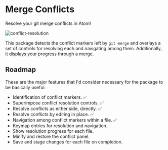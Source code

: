 # Merge Conflicts

Resolve your git merge conflicts in Atom!

![conflict-resolution](https://f.cloud.github.com/assets/17565/2366627/44eb8c8a-a713-11e3-8372-cf103012fd7a.gif)

This package detects the conflict markers left by `git merge` and overlays a set of controls for resolving each and navigating among them. Additionally, it displays your progress through a merge.

## Roadmap

These are the major features that I'd consider necessary for the package to be basically useful:

 * Identification of conflict markers. :white_check_mark:
 * Superimpose conflict resolution controls. :white_check_mark:
 * Resolve conflicts as either side, directly. :white_check_mark:
 * Resolve conflicts by editing in place. :white_check_mark:
 * Navigation among conflict markers within a file. :white_check_mark:
 * Keymap entries for resolution and navigation.
 * Show resolution progress for each file.
 * Minify and restore the conflict panel.
 * Save and stage changes for each file on completion.
